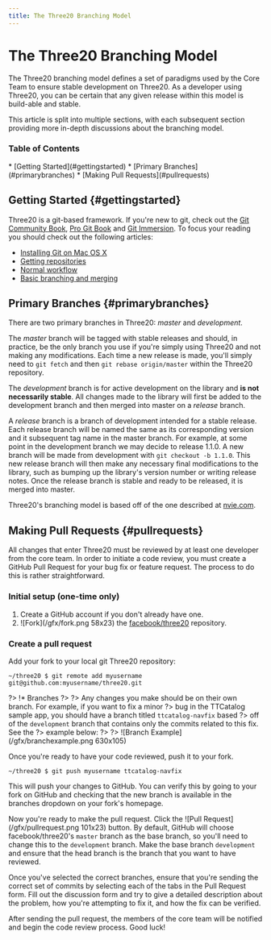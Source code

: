 ```yaml
---
title: The Three20 Branching Model
---
```


The Three20 Branching Model
===========================

The Three20 branching model defines a set of paradigms used by the Core Team to ensure
stable development on Three20. As a developer using Three20, you can be certain that any
given release within this model is build-able and stable.

This article is split into multiple sections, with each subsequent section providing more
in-depth discussions about the branching model.

### Table of Contents

<div class="toc" markdown="1">
* [Getting Started](#gettingstarted)
* [Primary Branches](#primarybranches)
* [Making Pull Requests](#pullrequests)
</div>
<div class="clearfix"></div>

Getting Started {#gettingstarted}
---------------

Three20 is a git-based framework. If you're new to git, check out the
[Git Community Book](http://book.git-scm.com/index.html), [Pro Git Book](http://http://progit.org/book/) and [Git Immersion](http://gitimmersion.com). To focus your reading you should
check out the following articles:

* [Installing Git on Mac OS X](http://code.google.com/p/git-osx-installer/downloads/list?can=3)
* [Getting repositories](http://book.git-scm.com/3_getting_a_git_repository.html)
* [Normal workflow](http://book.git-scm.com/3_normal_workflow.html)
* [Basic branching and merging](http://book.git-scm.com/3_basic_branching_and_merging.html)

Primary Branches {#primarybranches}
----------------

There are two primary branches in Three20: *master* and *development*.

The *master* branch will be tagged with stable releases and should, in practice, be the
only branch you use if you're simply using Three20 and not making any modifications.
Each time a new release is made, you'll simply need to `git fetch` and then
`git rebase origin/master` within the Three20 repository.

The *development* branch is for active development on the library and
**is not necessarily stable**. All changes made to the library will first be added to
the development branch and then merged into master on a *release* branch.

A *release* branch is a branch of development intended for a stable release. Each release
branch will be named the same as its corresponding version and
it subsequent tag name in the master branch. For example, at some point in the development
branch we may decide to release 1.1.0. A new branch will be made from development with
`git checkout -b 1.1.0`. This new release branch will then make any necessary final
modifications to the library, such as bumping up the library's version number or writing
release notes. Once the release branch is stable and ready to be released, it is merged into
master.

Three20's branching model is based off of the one described at
[nvie.com](http://nvie.com/posts/a-successful-git-branching-model/).

Making Pull Requests {#pullrequests}
--------------------

All changes that enter Three20 must be reviewed by at least one developer from the core team.
In order to initiate a code review, you must create a GitHub Pull Request for your bug fix or
feature request. The process to do this is rather straightforward.

### Initial setup (one-time only)

1. Create a GitHub account if you don't already have one.
2. ![Fork](/gfx/fork.png 58x23) the [facebook/three20](https://github.com/facebook/three20)
   repository.

### Create a pull request

Add your fork to your local git Three20 repository:

    ~/three20 $ git remote add myusername git@github.com:myusername/three20.git

?> !* Branches
?> 
?> Any changes you make should be on their own branch. For example, if you want to fix a minor
?> bug in the TTCatalog sample app, you should have a branch titled `ttcatalog-navfix` based
?> off of the `development` branch that contains only the commits related to this fix. See the
?> example below:
?>
?> ![Branch Example](/gfx/branchexample.png 630x105)


Once you're ready to have your code reviewed, push it to your fork.

    ~/three20 $ git push myusername ttcatalog-navfix

This will push your changes to GitHub. You can verify this by going to your fork on GitHub and
checking that the new branch is available in the branches dropdown on your fork's homepage.

Now you're ready to make the pull request. Click the ![Pull Request](/gfx/pullrequest.png 101x23)
button. By default, GitHub will choose facebook/three20's `master` branch as the base branch,
so you'll need to change this to the `development` branch. Make the base branch `development`
and ensure that the head branch is the branch that you want to have reviewed.

Once you've selected the correct branches, ensure that you're sending the correct set of commits
by selecting each of the tabs in the Pull Request form. Fill out the discussion form and try
to give a detailed description about the problem, how you're attempting to fix it, and how
the fix can be verified.

After sending the pull request, the members of the core team will be notified and begin the
code review process. Good luck!
